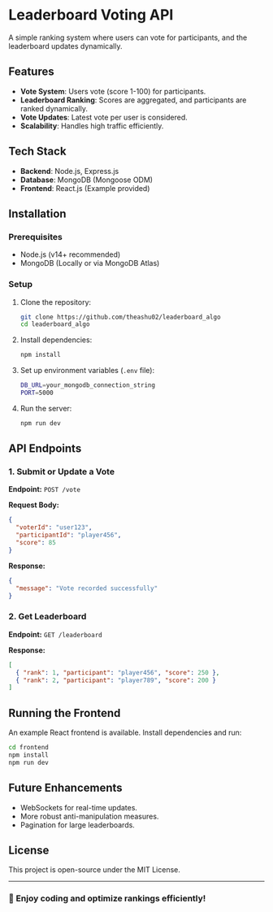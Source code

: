 # Leaderboard Voting API

A simple ranking system where users can vote for participants, and the leaderboard updates dynamically.

## Features
- **Vote System**: Users vote (score 1-100) for participants.
- **Leaderboard Ranking**: Scores are aggregated, and participants are ranked dynamically.
- **Vote Updates**: Latest vote per user is considered.
- **Scalability**: Handles high traffic efficiently.

## Tech Stack
- **Backend**: Node.js, Express.js
- **Database**: MongoDB (Mongoose ODM)
- **Frontend**: React.js (Example provided)

## Installation

### Prerequisites
- Node.js (v14+ recommended)
- MongoDB (Locally or via MongoDB Atlas)

### Setup
1. Clone the repository:
   ```sh
   git clone https://github.com/theashu02/leaderboard_algo
   cd leaderboard_algo
   ```
2. Install dependencies:
   ```sh
   npm install
   ```
3. Set up environment variables (`.env` file):
   ```sh
   DB_URL=your_mongodb_connection_string
   PORT=5000
   ```
4. Run the server:
   ```sh
   npm run dev
   ```

## API Endpoints

### 1. Submit or Update a Vote
**Endpoint:** `POST /vote`

**Request Body:**
```json
{
  "voterId": "user123",
  "participantId": "player456",
  "score": 85
}
```
**Response:**
```json
{
  "message": "Vote recorded successfully"
}
```

### 2. Get Leaderboard
**Endpoint:** `GET /leaderboard`

**Response:**
```json
[
  { "rank": 1, "participant": "player456", "score": 250 },
  { "rank": 2, "participant": "player789", "score": 200 }
]
```

## Running the Frontend
An example React frontend is available. Install dependencies and run:
```sh
cd frontend
npm install
npm run dev
```

## Future Enhancements
- WebSockets for real-time updates.
- More robust anti-manipulation measures.
- Pagination for large leaderboards.

## License
This project is open-source under the MIT License.

---
### 🚀 Enjoy coding and optimize rankings efficiently!

